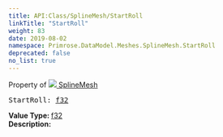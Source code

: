 ```yaml
---
title: API:Class/SplineMesh/StartRoll
linkTitle: "StartRoll"
weight: 83
date: 2019-08-02
namespace: Primrose.DataModel.Meshes.SplineMesh.StartRoll
deprecated: false
no_list: true
---
```

Property of <a href="/docs/api-reference/Class/SplineMesh"><img src="/icons/silk/splinemesh.png"/>&nbsp;SplineMesh</a>
<pre class="method-declaration">
StartRoll: <a class="type" href="/docs/api-reference/System/Primitives#single">f32</a></pre>
<b>Value Type: </b>
<a class="type" href="/docs/api-reference/System/Primitives#single">f32</a>
<br/>
<b>Description: </b>